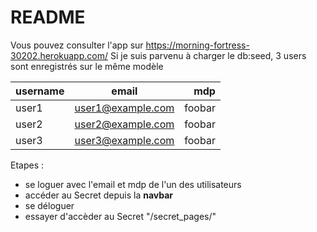 # README

Vous pouvez consulter l'app sur <https://morning-fortress-30202.herokuapp.com/>
Si je suis parvenu à charger le db:seed, 3 users sont enregistrés sur le même modèle

|username|email|mdp|
|:---|:---:|---:|
|user1|user1@example.com|foobar|
|user2|user2@example.com|foobar|
|user3|user3@example.com|foobar|

Etapes :

* se loguer avec l'email et mdp de l'un des utilisateurs
* accéder au Secret depuis la **navbar**
* se déloguer
* essayer d'accèder au Secret "/secret_pages/"
